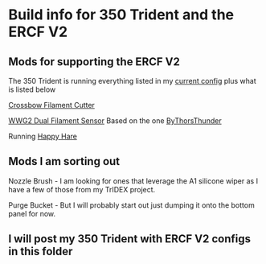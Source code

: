 # Build info for 350 Trident and the ERCF V2

## Mods for supporting the ERCF V2

The 350 Trident is running everything listed in my [current config](https://github.com/Alex3DLabs/Klipper_Configs/tree/main/Voron/Trident/350) plus what is listed below

[Crossbow Filament Cutter](https://github.com/DW-Tas/Crossbow-Filament-Cutter)

[WWG2 Dual Filament Sensor](https://www.printables.com/model/1186399-optimized-wristwatch-g2-dual-filament-sensor)  Based on the one [ByThorsThunder](https://github.com/bythorsthunder/Voron_Mods/tree/main/Wristwatch_G2_Dual_Filament_Sensor)

Running [Happy Hare](https://github.com/moggieuk/Happy-Hare)

## Mods I am sorting out

Nozzle Brush - I am looking for ones that leverage the A1 silicone wiper as I have a few of those from my TrIDEX project.

Purge Bucket - But I will probably start out just dumping it onto the bottom panel for now.


## I will post my 350 Trident with ERCF V2 configs in this folder

